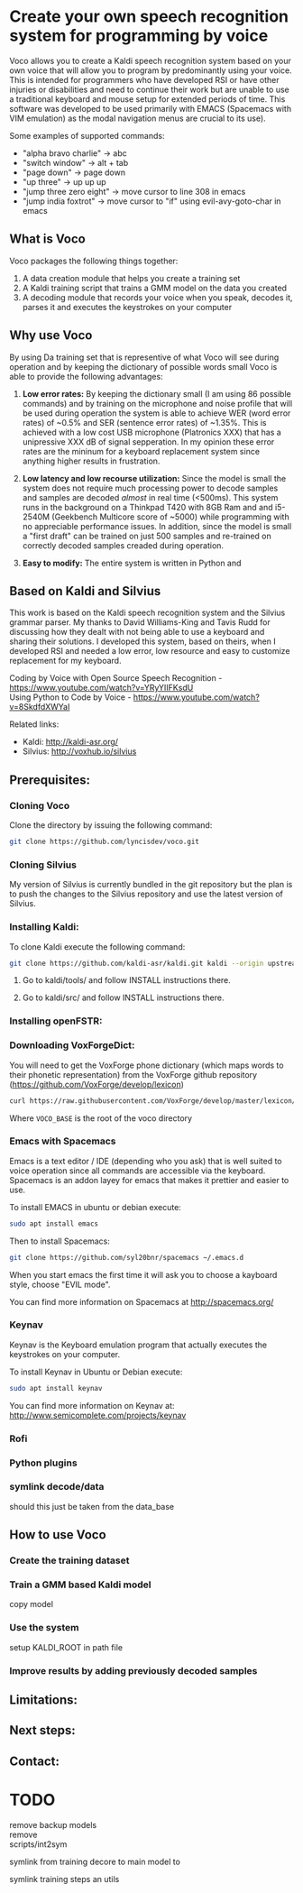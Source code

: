 # Create your own speech recognition system for programming by voice

Voco allows you to create a Kaldi speech recognition system based on your own voice that will allow you to program by predominantly using your voice. This is intended for programmers who have developed RSI or have other injuries or disabilities and need to continue their work but are unable to use a traditional keyboard and mouse setup for extended periods of time. This software was developed to be used primarily with EMACS (Spacemacs with VIM emulation) as the modal navigation menus are crucial to its use).

Some examples of supported commands:
- "alpha bravo charlie" -> abc
- "switch window" -> alt + tab
- "page down" -> page down
- "up three" -> up up up
- "jump three zero eight" -> move cursor to line 308 in emacs
- "jump india foxtrot" -> move cursor to "if" using evil-avy-goto-char in emacs 

## What is Voco

Voco packages the following things together:
1. A data creation module that helps you create a training set
2. A Kaldi training script that trains a GMM model on the data you created
3. A decoding module that records your voice when you speak, decodes it, parses it and executes the keystrokes on your computer

## Why use Voco

By using Da training set that is representive of what Voco will see during operation and by keeping the dictionary of possible words small Voco is able to provide the following advantages:

1. **Low error rates:**
By keeping the dictionary small (I am using 86 possible commands) and by training on the microphone and noise profile that will be used during operation the system is able to achieve WER (word error rates) of ~0.5% and SER (sentence error rates) of ~1.35%. This is achieved with a low cost USB microphone (Platronics XXX) that has a unipressive XXX dB of signal sepperation. In my opinion these error rates are the mininum for a keyboard replacement system since anything higher results in frustration.

2. **Low latency and low recourse utilization:**
Since the model is small the system does not require much processing power to decode samples and samples are decoded *almost* in real time (<500ms). This system runs in the background on a Thinkpad T420 with 8GB Ram and and i5-2540M (Geekbench Multicore score of ~5000) while programming with no appreciable performance issues. In addition, since the model is small a "first draft" can be trained on just 500 samples and re-trained on correctly decoded samples creaded during operation. 

3. **Easy to modify:**
The entire system is written in Python and 


## Based on Kaldi and Silvius
This work is based on the Kaldi speech recognition system and the Silvius grammar parser. My thanks to David Williams-King and Tavis Rudd for discussing how they dealt with not being able to use a keyboard and sharing their solutions. I developed this system, based on theirs, when I developed RSI and needed a low error, low resource and easy to customize replacement for my keyboard.


Coding by Voice with Open Source Speech Recognition - https://www.youtube.com/watch?v=YRyYIIFKsdU  
Using Python to Code by Voice - https://www.youtube.com/watch?v=8SkdfdXWYaI  

Related links:
- Kaldi: http://kaldi-asr.org/
- Silvius: http://voxhub.io/silvius


## Prerequisites:

### Cloning Voco

Clone the directory by issuing the following command:
```bash
git clone https://github.com/lyncisdev/voco.git
```

### Cloning Silvius
My version of Silvius is currently bundled in the git repository but the plan is to push the changes to the Silvius repository and use the latest version of Silvius.

### Installing Kaldi:

To clone Kaldi execute the following command:

```bash
git clone https://github.com/kaldi-asr/kaldi.git kaldi --origin upstream
```

1. Go to kaldi/tools/ and follow INSTALL instructions there.

2. Go to kaldi/src/ and follow INSTALL instructions there.

### Installing openFSTR:


### Downloading VoxForgeDict:
You will need to get the VoxForge phone dictionary (which maps words to their phonetic representation) from the VoxForge github repository (https://github.com/VoxForge/develop/lexicon)

```bash
curl https://raw.githubusercontent.com/VoxForge/develop/master/lexicon/VoxForgeDict.txt > VOCO_BASE\data_creation\VoxForgeDict
```
Where ```VOCO_BASE``` is the root of the voco directory

### Emacs with Spacemacs
Emacs is a text editor / IDE (depending who you ask) that is well suited to voice operation since all commands are accessible via the keyboard. Spacemacs is an addon layey for emacs that makes it prettier and easier to use.  

To install EMACS in ubuntu or debian execute:
```bash
sudo apt install emacs
```

Then to install Spacemacs:
```bash
git clone https://github.com/syl20bnr/spacemacs ~/.emacs.d
```

When you start emacs the first time it will ask you to choose a kayboard style, choose "EVIL mode". 

You can find more information on Spacemacs at http://spacemacs.org/


### Keynav
Keynav is the Keyboard emulation program that actually executes the keystrokes on your computer.

To install Keynav in Ubuntu or Debian execute:
```bash
sudo apt install keynav
```


You can find more information on Keynav at: http://www.semicomplete.com/projects/keynav

### Rofi


### Python plugins

### symlink decode/data 

should this just be taken from the data_base


## How to use Voco
### Create the training dataset


### Train a GMM based Kaldi model


copy model

### Use the system

setup KALDI_ROOT in path file

### Improve results by adding previously decoded samples



## Limitations:

## Next steps:


## Contact:

# TODO


remove backup models  
remove   
scripts/int2sym  

symlink from training decore to main model  to   


symlink training steps an utils
